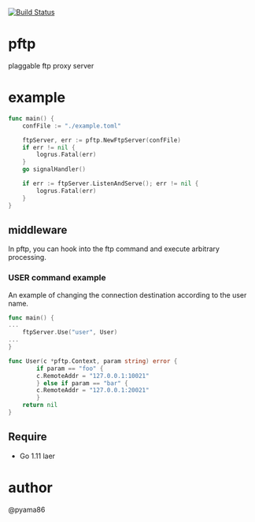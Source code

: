 [![Build Status](https://travis-ci.org/pyama86/pftp.svg?branch=master)](https://travis-ci.org/pyama86/pftp)

# pftp
plaggable ftp proxy server

# example
```go
func main() {
	confFile := "./example.toml"

	ftpServer, err := pftp.NewFtpServer(confFile)
	if err != nil {
		logrus.Fatal(err)
	}
	go signalHandler()

	if err := ftpServer.ListenAndServe(); err != nil {
		logrus.Fatal(err)
	}
}
```

## middleware
In pftp, you can hook into the ftp command and execute arbitrary processing.

### USER command example
An example of changing the connection destination according to the user name.
```go
func main() {
...
	ftpServer.Use("user", User)
...
}

func User(c *pftp.Context, param string) error {
        if param == "foo" {
	    c.RemoteAddr = "127.0.0.1:10021"
        } else if param == "bar" {
	    c.RemoteAddr = "127.0.0.1:20021"
        }
	return nil
}
```

## Require
- Go 1.11 laer

# author
@pyama86
